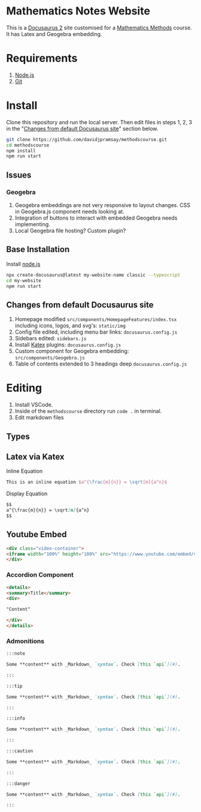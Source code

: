 # Mathematics Notes Website

This is a [Docusaurus 2](https://docusaurus.io) site customised for a [Mathematics Methods](https://senior-secondary.scsa.wa.edu.au/syllabus-and-support-materials/mathematics/mathematics-methods) course. It has Latex and Geogebra embedding.

# Requirements

1. [Node.js](https://nodejs.org/en)
2. [Git](https://github.com/git-guides/install-git)

# Install

Clone this repository and run the local server. Then edit files in steps 1, 2, 3 in the "[Changes from default Docusaurus site](#changes-from-default-docusaurus-site)" section below.
    
```bash
git clone https://github.com/davidjpramsay/methodscourse.git
cd methodscourse
npm install
npm run start
```

## Issues

### Geogebra

1. Geogebra embeddings are not very responsive to layout changes. CSS in Geogebra.js component needs looking at.
2. Integration of buttons to interact with embedded Geogebra needs implementing.
3. Local Geogebra file hosting? Custom plugin?

## Base Installation

Install [node.js](https://nodejs.org/en/download)

```bash
npx create-docusaurus@latest my-website-name classic --typescript
cd my-website
npm run start
```

## Changes from default Docusaurus site

1. Homepage modified `src/components/HomepageFeatures/index.tsx` including icons, logos, and svg's: `static/img`
2. Config file edited, including menu bar links: `docusaurus.config.js`
3. Sidebars edited: `sidebars.js`
4. Install [Katex](https://docusaurus.io/docs/markdown-features/math-equations) plugins: `docusaurus.config.js`
5. Custom component for Geogebra embedding: `src/components/Geogebra.js`
6. Table of contents extended to 3 headings deep `docusaurus.config.js`

# Editing

1. Install VSCode.
2. Inside of the `methodscourse` directory run `code .` in terminal.
3. Edit markdown files

## Types

## Latex via Katex

Inline Equation

```latex
This is an inline equation $a^{\frac{m}{n}} = \sqrt[m]{a^n}$
```

Display Equation

```markdown
$$
a^{\frac{m}{n}} = \sqrt[m]{a^n}
$$
```

## Youtube Embed

```html
<div class="video-container">
<iframe width="100%" height="100%" src="https://www.youtube.com/embed/videoID" title="YouTube video player" frameborder="0" allow="accelerometer; autoplay; clipboard-write; encrypted-media; gyroscope; picture-in-picture; web-share" allowfullscreen></iframe>
</div>
```

### Accordion Component

```html
<details>
<summary>Title</summary>
<div>

"Content"

</div>
</details>
```

### Admonitions

```markdown
:::note

Some **content** with _Markdown_ `syntax`. Check [this `api`](#).

:::

:::tip

Some **content** with _Markdown_ `syntax`. Check [this `api`](#).

:::

:::info

Some **content** with _Markdown_ `syntax`. Check [this `api`](#).

:::

:::caution

Some **content** with _Markdown_ `syntax`. Check [this `api`](#).

:::

:::danger

Some **content** with _Markdown_ `syntax`. Check [this `api`](#).

:::
```